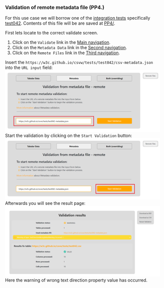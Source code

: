 ### Validation of remote metadata file (PP4.)
For this use case we will borrow one of the [integration tests](https://w3c.github.io/csvw/tests/#manifest-validation) specifically [test042](https://w3c.github.io/csvw/tests/#manifest-validation#test042).
Contents of this file will be are saved at [PP4/](https://gitlab.mff.cuni.cz/kolcunm/csv-validator/-/tree/master/Docs/User/WebApp/Examples/PP4).

First lets locate to the correct validate screen.
1. Click on the `Validate` link in the [Main navigation](index.md#main-navigation).
2. Click on the `Metadata Data` link in the [Second navigation](index.md#validate-screens-second-navigation).
3. Click on the `Remote Files` link in the [Third navigation](index.md#validate-screens-third-navigation).

Insert the `https://w3c.github.io/csvw/tests/test042/csv-metadata.json` into the `URL input` field:
![pp4 input](img/pp4_input.png)
Start the validation by clicking on the `Start Validation` button: 
![pp4 start validation](img/pp4_start_validation.png)
Afterwards you will see the result page:
![pp4 result page](img/pp4_result_page.png)
Here the warning of wrong text direction property value has occurred.